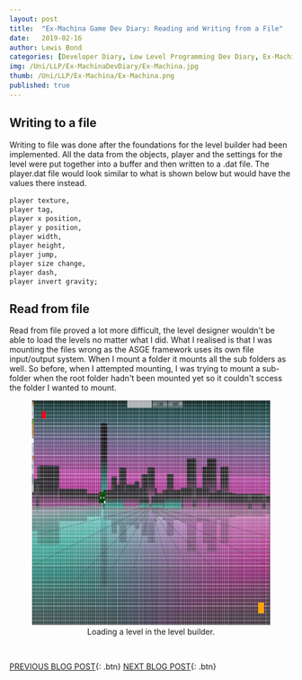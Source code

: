 ```yaml
---
layout: post
title:  "Ex-Machina Game Dev Diary: Reading and Writing from a File"
date:   2019-02-16
author: Lewis Bond
categories: [Developer Diary, Low Level Programming Dev Diary, Ex-Machina Dev Diary]
img: /Uni/LLP/Ex-MachinaDevDiary/Ex-Machina.jpg
thumb: /Uni/LLP/Ex-Machina/Ex-Machina.png
published: true
---
```

<!--more-->

## Writing to a file

Writing to file was done after the foundations for the level builder had been implemented. All the data from the objects, player and the settings for the level were put together into a buffer and then written to a .dat file. The player.dat file would look similar to what is shown below but would have the values there instead.

~~~
player texture,
player tag,
player x position,
player y position,
player width,
player height,
player jump,
player size change,
player dash,
player invert gravity;
~~~

## Read from file

Read from file proved a lot more difficult, the level designer wouldn't be able to load the levels no matter what I did. What I realised is that I was mounting the files wrong as the ASGE framework uses its own file input/output system. When I mount a folder it mounts all the sub folders as well. So before, when I attempted mounting, I was trying to mount a sub-folder when the root folder hadn't been mounted yet so it couldn't sccess the folder I wanted to mount.



<center>
	<figure>
	    <a href="/assets/img/blog/Uni/LLP/Ex-MachinaDevDiary/loadLevel.gif"><img src="/assets/img/blog/Uni/LLP/Ex-MachinaDevDiary/loadLevel.gif" height="400"></a>
	    <figcaption>Loading a level in the level builder.</figcaption>
	</figure>
</center>

<br/>

[PREVIOUS BLOG POST](https://lbondi7.github.io/developer%20diary/low%20level%20programming%20dev%20diary/ex-machina%20dev%20diary/llp-dd-ExMachina-8){: .btn} [NEXT BLOG POST](https://lbondi7.github.io/developer%20diary/low%20level%20programming%20dev%20diary/ex-machina%20dev%20diary/llp-dd-ExMachina-10){: .btn}
